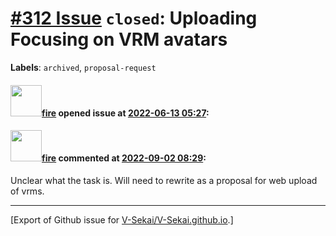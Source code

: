 # [\#312 Issue](https://github.com/V-Sekai/V-Sekai.github.io/issues/312) `closed`: Uploading Focusing on VRM avatars
**Labels**: `archived`, `proposal-request`


#### <img src="https://avatars.githubusercontent.com/u/32321?u=c2e06a3d2b49a467aa907e54aa259516440267cc&v=4" width="50">[fire](https://github.com/fire) opened issue at [2022-06-13 05:27](https://github.com/V-Sekai/V-Sekai.github.io/issues/312):



#### <img src="https://avatars.githubusercontent.com/u/32321?u=c2e06a3d2b49a467aa907e54aa259516440267cc&v=4" width="50">[fire](https://github.com/fire) commented at [2022-09-02 08:29](https://github.com/V-Sekai/V-Sekai.github.io/issues/312#issuecomment-1235222728):

Unclear what the task is. Will need to rewrite as a proposal for web upload of vrms.


-------------------------------------------------------------------------------



[Export of Github issue for [V-Sekai/V-Sekai.github.io](https://github.com/V-Sekai/V-Sekai.github.io).]
